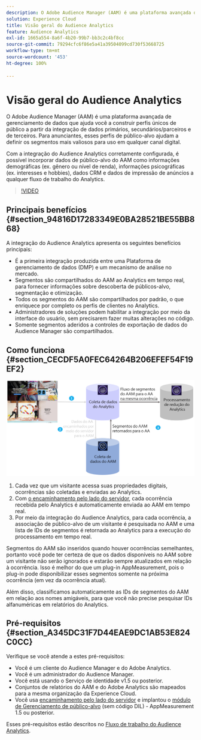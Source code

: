 ```yaml
---
description: O Adobe Audience Manager (AAM) é uma plataforma avançada de gerenciamento de dados que ajuda você a construir perfis únicos de público a partir da integração de dados primários, secundários/parceiros e de terceiros. Para anunciantes, esses perfis de público-alvo ajudam a definir os segmentos mais valiosos para uso em qualquer canal digital.
solution: Experience Cloud
title: Visão geral do Audience Analytics
feature: Audience Analytics
exl-id: 1665a554-8a6f-4b20-99b7-bb3c2c4bf8cc
source-git-commit: 79294cfc6f86e5a41a39504099cd730f53668725
workflow-type: tm+mt
source-wordcount: '453'
ht-degree: 100%

---
```


# Visão geral do Audience Analytics

O Adobe Audience Manager (AAM) é uma plataforma avançada de gerenciamento de dados que ajuda você a construir perfis únicos de público a partir da integração de dados primários, secundários/parceiros e de terceiros. Para anunciantes, esses perfis de público-alvo ajudam a definir os segmentos mais valiosos para uso em qualquer canal digital.

Com a integração do Audience Analytics corretamente configurada, é possível incorporar dados de público-alvo do AAM como informações demográficas (ex. gênero ou nível de renda), informações psicográficas (ex. interesses e hobbies), dados CRM e dados de impressão de anúncios a qualquer fluxo de trabalho do Analytics.

>[!VIDEO](https://video.tv.adobe.com/v/25450/?quality=12)

## Principais benefícios {#section_94816D17283349E0BA28521BE55BB868}

A integração do Audience Analytics apresenta os seguintes benefícios principais:

* É a primeira integração produzida entre uma Plataforma de gerenciamento de dados (DMP) e um mecanismo de análise no mercado.
* Segmentos são compartilhados do AAM ao Analytics em tempo real, para fornecer informações sobre descoberta de públicos-alvo, segmentação e otimização.
* Todos os segmentos do AAM são compartilhados por padrão, o que enriquece por completo os perfis de clientes no Analytics.
* Administradores de soluções podem habilitar a integração por meio da interface do usuário, sem precisarem fazer muitas alterações no código.
* Somente segmentos aderidos a controles de exportação de dados do Audience Manager são compartilhados.

## Como funciona {#section_CECDF5A0FEC64264B206EFEF54F19EF2}

![](assets/mc-aud-dataflow.png)

1. Cada vez que um visitante acessa suas propriedades digitais, ocorrências são coletadas e enviadas ao Analytics.
1. Com [o encaminhamento pelo lado do servidor](/help/admin/admin/c-server-side-forwarding/ssf.md), cada ocorrência recebida pelo Analytics é automaticamente enviada ao AAM em tempo real.
1. Por meio da integração do Audience Analytics, para cada ocorrência, a associação de público-alvo de um visitante é pesquisada no AAM e uma lista de IDs de segmentos é retornada ao Analytics para a execução do processamento em tempo real.

Segmentos do AAM são inseridos quando houver ocorrências semelhantes, portanto você pode ter certeza de que os dados disponíveis no AAM sobre um visitante não serão ignorados e estarão sempre atualizados em relação à ocorrência. Isso é melhor do que um plug-in AppMeasurement, pois o plug-in pode disponibilizar esses segmentos somente na próxima ocorrência (em vez da ocorrência atual).

Além disso, classificamos automaticamente as IDs de segmentos do AAM em relação aos nomes amigáveis, para que você não precise pesquisar IDs alfanuméricas em relatórios do Analytics.

## Pré-requisitos {#section_A345DC31F7D44EAE9DC1AB53E824C0CC}

Verifique se você atende a estes pré-requisitos:

* Você é um cliente do Audience Manager e do Adobe Analytics.
* Você é um administrador do Audience Manager.
* Você está usando o Serviço de identidade v1.5 ou posterior.
* Conjuntos de relatórios do AAM e do Adobe Analytics são mapeados para a mesma organização da Experience Cloud.
* Você usa [encaminhamento pelo lado do servidor](/help/admin/admin/c-server-side-forwarding/ssf.md) e implantou o [módulo de Gerenciamento de público-alvo](https://experienceleague.adobe.com/docs/audience-manager/user-guide/implementation-integration-guides/integration-other-solutions/audience-management-module.html?lang=pt-BR) (sem código DIL) - AppMeasurement 1.5 ou posterior.

Esses pré-requisitos estão descritos no [Fluxo de trabalho do Audience Analytics](/help/integrate/c-audience-analytics/c-workflow/audiences-workflow.md).
